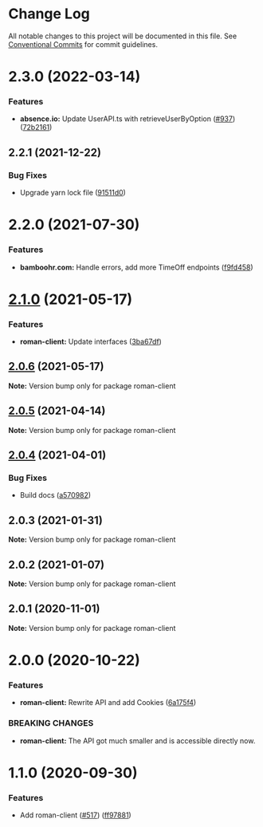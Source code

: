 # Change Log

All notable changes to this project will be documented in this file.
See [Conventional Commits](https://conventionalcommits.org) for commit guidelines.

# 2.3.0 (2022-03-14)


### Features

* **absence.io:** Update UserAPI.ts with retrieveUserByOption ([#937](https://github.com/ffflorian/api-clients/tree/main/packages/roman-client/issues/937)) ([72b2161](https://github.com/ffflorian/api-clients/tree/main/packages/roman-client/commit/72b216144d7d579d77150c6342364a0989ef1b6f))





## 2.2.1 (2021-12-22)


### Bug Fixes

* Upgrade yarn lock file ([91511d0](https://github.com/ffflorian/api-clients/tree/main/packages/roman-client/commit/91511d0f17882c1faedf55296ab11d9516a3d425))





# 2.2.0 (2021-07-30)


### Features

* **bamboohr.com:** Handle errors, add more TimeOff endpoints ([f9fd458](https://github.com/ffflorian/api-clients/tree/main/packages/roman-client/commit/f9fd458bf04253e01371e128d9ef06378700329c))





# [2.1.0](https://github.com/ffflorian/api-clients/tree/main/packages/roman-client/compare/roman-client@2.0.6...roman-client@2.1.0) (2021-05-17)


### Features

* **roman-client:** Update interfaces ([3ba67df](https://github.com/ffflorian/api-clients/tree/main/packages/roman-client/commit/3ba67df313381f28c9151ac5d93ad7ec253f7a1e))





## [2.0.6](https://github.com/ffflorian/api-clients/tree/main/packages/roman-client/compare/roman-client@2.0.5...roman-client@2.0.6) (2021-05-17)

**Note:** Version bump only for package roman-client





## [2.0.5](https://github.com/ffflorian/api-clients/tree/main/packages/roman-client/compare/roman-client@2.0.4...roman-client@2.0.5) (2021-04-14)

**Note:** Version bump only for package roman-client





## [2.0.4](https://github.com/ffflorian/api-clients/tree/main/packages/roman-client/compare/roman-client@2.0.3...roman-client@2.0.4) (2021-04-01)


### Bug Fixes

* Build docs ([a570982](https://github.com/ffflorian/api-clients/tree/main/packages/roman-client/commit/a570982a1df4b83b2a958c16bfecae7fb3af2ebe))





## 2.0.3 (2021-01-31)

**Note:** Version bump only for package roman-client





## 2.0.2 (2021-01-07)

**Note:** Version bump only for package roman-client





## 2.0.1 (2020-11-01)

**Note:** Version bump only for package roman-client





# 2.0.0 (2020-10-22)


### Features

* **roman-client:** Rewrite API and add Cookies ([6a175f4](https://github.com/ffflorian/api-clients/tree/main/packages/roman-client/commit/6a175f4b447e766064ef4f83e87919b3a0302768))


### BREAKING CHANGES

* **roman-client:** The API got much smaller and is accessible directly now.





# 1.1.0 (2020-09-30)


### Features

* Add roman-client ([#517](https://github.com/ffflorian/api-clients/tree/main/packages/roman-client/issues/517)) ([ff97881](https://github.com/ffflorian/api-clients/tree/main/packages/roman-client/commit/ff97881a1fc0bcc5938fa6a2ed842cdbf30d2a7a))

